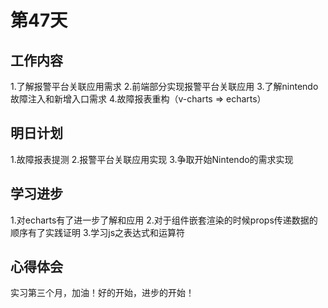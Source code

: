 # 第47天

## 工作内容

1.了解报警平台关联应用需求
2.前端部分实现报警平台关联应用
3.了解nintendo故障注入和新增入口需求
4.故障报表重构（v-charts => echarts）

## 明日计划

1.故障报表提测
2.报警平台关联应用实现
3.争取开始Nintendo的需求实现

## 学习进步

1.对echarts有了进一步了解和应用
2.对于组件嵌套渲染的时候props传递数据的顺序有了实践证明
3.学习js之表达式和运算符

## 心得体会

实习第三个月，加油！好的开始，进步的开始！
